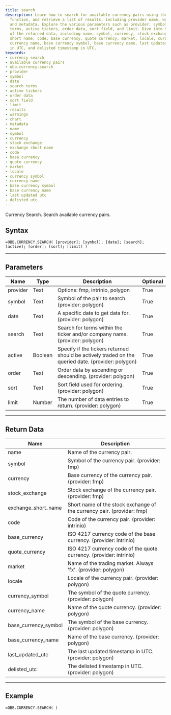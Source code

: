 ```yaml
---
title: search
description: Learn how to search for available currency pairs using the `obb.currency.search`
  function, and retrieve a list of results, including provider name, warnings, chart,
  and metadata. Explore the various parameters such as provider, symbol, date, search
  terms, active tickers, order data, sort field, and limit. Dive into the details
  of the returned data, including name, symbol, currency, stock exchange, exchange
  short name, code, base currency, quote currency, market, locale, currency symbol,
  currency name, base currency symbol, base currency name, last updated timestamp
  in UTC, and delisted timestamp in UTC.
keywords: 
- currency search
- available currency pairs
- obb.currency.search
- provider
- symbol
- date
- search terms
- active tickers
- order data
- sort field
- limit
- results
- warnings
- chart
- metadata
- name
- symbol
- currency
- stock exchange
- exchange short name
- code
- base currency
- quote currency
- market
- locale
- currency symbol
- currency name
- base currency symbol
- base currency name
- last updated utc
- delisted utc
---
```


<!-- markdownlint-disable MD041 -->

Currency Search. Search available currency pairs.

## Syntax

```excel wordwrap
=OBB.CURRENCY.SEARCH( [provider]; [symbol]; [date]; [search]; [active]; [order]; [sort]; [limit] )
```

---

## Parameters

| Name | Type | Description | Optional |
| ---- | ---- | ----------- | -------- |
| provider | Text | Options: fmp, intrinio, polygon | True |
| symbol | Text | Symbol of the pair to search. (provider: polygon) | True |
| date | Text | A specific date to get data for. (provider: polygon) | True |
| search | Text | Search for terms within the ticker and/or company name. (provider: polygon) | True |
| active | Boolean | Specify if the tickers returned should be actively traded on the queried date. (provider: polygon) | True |
| order | Text | Order data by ascending or descending. (provider: polygon) | True |
| sort | Text | Sort field used for ordering. (provider: polygon) | True |
| limit | Number | The number of data entries to return. (provider: polygon) | True |

---

## Return Data

| Name | Description |
| ---- | ----------- |
| name | Name of the currency pair.  |
| symbol | Symbol of the currency pair. (provider: fmp) |
| currency | Base currency of the currency pair. (provider: fmp) |
| stock_exchange | Stock exchange of the currency pair. (provider: fmp) |
| exchange_short_name | Short name of the stock exchange of the currency pair. (provider: fmp) |
| code | Code of the currency pair. (provider: intrinio) |
| base_currency | ISO 4217 currency code of the base currency. (provider: intrinio) |
| quote_currency | ISO 4217 currency code of the quote currency. (provider: intrinio) |
| market | Name of the trading market. Always 'fx'. (provider: polygon) |
| locale | Locale of the currency pair. (provider: polygon) |
| currency_symbol | The symbol of the quote currency. (provider: polygon) |
| currency_name | Name of the quote currency. (provider: polygon) |
| base_currency_symbol | The symbol of the base currency. (provider: polygon) |
| base_currency_name | Name of the base currency. (provider: polygon) |
| last_updated_utc | The last updated timestamp in UTC. (provider: polygon) |
| delisted_utc | The delisted timestamp in UTC. (provider: polygon) |
---

## Example

```excel wordwrap
=OBB.CURRENCY.SEARCH( )
```

